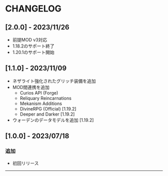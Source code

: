 # CHANGELOG

## [2.0.0] - 2023/11/26

- 前提MOD v3対応
- 1.18.2のサポート終了
- 1.20.1のサポート開始

## [1.1.0] - 2023/11/09

- ネザライト強化されたグリッチ装備を追加
- MOD間連携を追加
  - Curios API (Forge)
  - Reliquary Reincarnations
  - Mekanism Additions
  - DivineRPG (Official) [1.19.2]
  - Deeper and Darker [1.19.2]
- ウォーデンのデータモデルを追加 [1.19.2]

## [1.0.0] - 2023/07/18

### 追加

- 初回リリース

---
